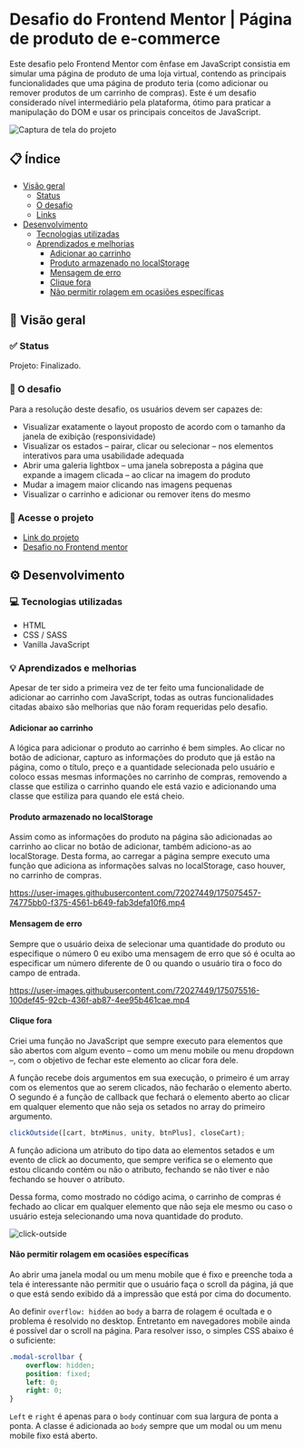 # Desafio do Frontend Mentor | Página de produto de e-commerce

Este desafio pelo Frontend Mentor com ênfase em JavaScript consistia em simular uma página de produto de uma loja virtual, contendo as principais funcionalidades que uma página de produto teria (como adicionar ou remover produtos de um carrinho de compras). Este é um desafio considerado nível intermediário pela plataforma, ótimo para praticar a manipulação do DOM e usar os principais conceitos de JavaScript.

![Captura de tela do projeto](https://user-images.githubusercontent.com/72027449/175047749-4265a5cd-80a0-4f29-9f21-8e78e21ec4a5.png)

## 📋 Índice

* [Visão geral](#-visão-geral)
    * [Status](#-status)
    * [O desafio](#-o-desafio)
    * [Links](#-acesse-o-projeto)
* [Desenvolvimento](#%EF%B8%8F-desenvolvimento)
    * [Tecnologias utilizadas](#-tecnologias-utilizadas)
    * [Aprendizados e melhorias](#-aprendizados-e-melhorias)
        * [Adicionar ao carrinho](#adicionar-ao-carrinho)
        * [Produto armazenado no localStorage](#produto-armazenado-no-localStorage)
        * [Mensagem de erro](#mensagem-de-erro)
        * [Clique fora](#clique-fora)
        * [Não permitir rolagem em ocasiões específicas](#Não-permitir-rolagem-em-ocasiões-específicas)

## 🔎 Visão geral

### ✅ Status

Projeto: Finalizado.

### 🏁 O desafio

Para a resolução deste desafio, os usuários devem ser capazes de:

* Visualizar exatamente o layout proposto de acordo com o tamanho da janela de exibição (responsividade)
* Visualizar os estados – pairar, clicar ou selecionar – nos elementos interativos para uma usabilidade adequada
* Abrir uma galeria lightbox – uma janela sobreposta a página que expande a imagem clicada – ao clicar na imagem do produto
* Mudar a imagem maior clicando nas imagens pequenas
* Visualizar o carrinho e adicionar ou remover itens do mesmo

### 🔗 Acesse o projeto

* [Link do projeto](https://leo-henrique.github.io/pagina-de-produto/)
* [Desafio no Frontend mentor](https://www.frontendmentor.io/challenges/ecommerce-product-page-UPsZ9MJp6)

## ⚙️ Desenvolvimento

### 💻 Tecnologias utilizadas

* HTML
* CSS / SASS
* Vanilla JavaScript

### 💡 Aprendizados e melhorias

Apesar de ter sido a primeira vez de ter feito uma funcionalidade de adicionar ao carrinho com JavaScript, todas as outras funcionalidades citadas abaixo são melhorias que não foram requeridas pelo desafio.

#### Adicionar ao carrinho

A lógica para adicionar o produto ao carrinho é bem simples. Ao clicar no botão de adicionar, capturo as informações do produto que já estão na página, como o título, preço e a quantidade selecionada pelo usuário e coloco essas mesmas informações no carrinho de compras, removendo a classe que estiliza o carrinho quando ele está vazio e adicionando uma classe que estiliza para quando ele está cheio.

#### Produto armazenado no localStorage

Assim como as informações do produto na página são adicionadas ao carrinho ao clicar no botão de adicionar, também adiciono-as ao localStorage. Desta forma, ao carregar a página sempre executo uma função que adiciona as informações salvas no localStorage, caso houver, no carrinho de compras.

https://user-images.githubusercontent.com/72027449/175075457-74775bb0-f375-4561-b649-fab3defa10f6.mp4

#### Mensagem de erro

Sempre que o usuário deixa de selecionar uma quantidade do produto ou especifique o número 0 eu exibo uma mensagem de erro que só é oculta ao especificar um número diferente de 0 ou quando o usuário tira o foco do campo de entrada.

https://user-images.githubusercontent.com/72027449/175075516-100def45-92cb-436f-ab87-4ee95b461cae.mp4

#### Clique fora

Criei uma função no JavaScript que sempre executo para elementos que são abertos com algum evento – como um menu mobile ou menu dropdown –, com o objetivo de fechar este elemento ao clicar fora dele.

A função recebe dois argumentos em sua execução, o primeiro é um array com os elementos que ao serem clicados, não fecharão o elemento aberto. O segundo é a função de callback que fechará o elemento aberto ao clicar em qualquer elemento que não seja os setados no array do primeiro argumento.

```js
clickOutside([cart, btnMinus, unity, btnPlus], closeCart);
```

A função adiciona um atributo do tipo data ao elementos setados e um evento de click ao documento, que sempre verifica se o elemento que estou clicando contém ou não o atributo, fechando se não tiver e não fechando se houver o atributo.

Dessa forma, como mostrado no código acima, o carrinho de compras é fechado ao clicar em qualquer elemento que não seja ele mesmo ou caso o usuário esteja selecionando uma nova quantidade do produto.

![click-outside](https://user-images.githubusercontent.com/72027449/175076676-638332e4-84bc-445d-9f26-0fbbbe981bb7.gif)


#### Não permitir rolagem em ocasiões específicas

Ao abrir uma janela modal ou um menu mobile que é fixo e preenche toda a tela é interessante não permitir que o usuário faça o scroll da página, já que o que está sendo exibido dá a impressão que está por cima do documento.

Ao definir `overflow: hidden` ao `body` a barra de rolagem é ocultada e o problema é resolvido no desktop. Entretanto em navegadores mobile ainda é possível dar o scroll na página. Para resolver isso, o simples CSS abaixo é o suficiente:

```scss
.modal-scrollbar {
    overflow: hidden;
    position: fixed;
    left: 0;
    right: 0;
}
```

`Left` e `right` é apenas para o `body` continuar com sua largura de ponta a ponta. A classe é adicionada ao `body` sempre que um modal ou um menu mobile fixo está aberto.